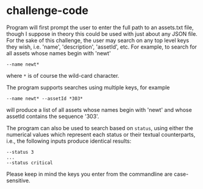 # challenge-code
Program will first prompt the user to enter the full path to an assets.txt file, though I suppose in theory this could be used with just about any JSON file. 
For the sake of this challenge, the user may search on any top level keys they wish, i.e. 'name', 'description', 'assetId', etc.
For example, to search for all assets whose names begin with 'newt' 
```
--name newt*
```
where ```*``` is of course the wild-card character. 

The program supports searches using multiple keys, for example
```
--name newt* --assetId *303*
```
will produce a list of all assets whose names begin with 'newt' and whose assetId contains the sequence '303'.

The program can also be used to search based on ```status```, using either the numerical values which represent each status or their textual counterparts,
i.e., the following inputs produce identical results:
```
--status 3
...
--status critical
```
Please keep in mind the keys you enter from the commandline are case-sensitive.

